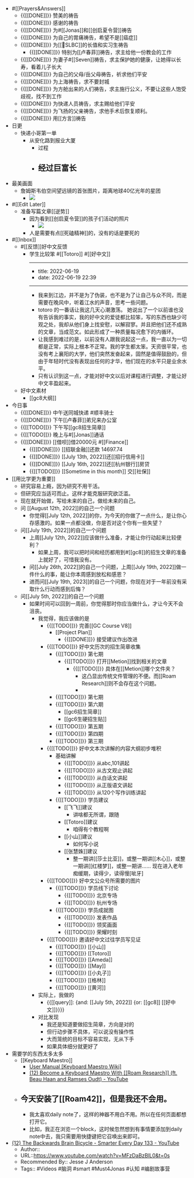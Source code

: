 - #[[Prayers&Answers]]
    - {{[[DONE]]}} 赞美的祷告
    - {{[[DONE]]}} 感谢的祷告
    - {{[[DONE]]}} 为#[[Jonas]]和[[创启夏令营]]祷告
    - {{[[DONE]]}} 为自己的胃痛祷告，希望不是[[癌症]]
    - {{[[DONE]]}} 为[[SLBC]]的长值和实习生祷告
        - {{[[DONE]]}} 特别为[[卢春菲]]祷告，求主给他一份教会的工作
    - {{[[DONE]]}} 为妻子#[[Seven]]祷告，求主保护她的健康，让她得以长寿，看着儿子长大
    - {{[[DONE]]}} 为自己的父母/岳父母祷告，祈求他们平安
    - {{[[DONE]]}} 为上海祷告，求不要封城
    - {{[[DONE]]}} 为方舱出来的人们祷告，求主施行公义，不要让这些人饱受歧视，找不到工作
    - {{[[DONE]]}} 为快递人员祷告，求主赐给他们平安
    - {{[[DONE]]}} 为飞扬的父亲祷告，求他手术后恢复顺利。
    - {{[[DONE]]}} 用[[方言]]祷告
- 日更
    - 快递小哥第一单
        - 从安化路到报业大厦
            - 过程
            - 经过巨富长
                - 
- 最美画面
    - 詹姆斯韦伯空间望远镜的首张图片，距离地球40亿光年的星团
        - ![](https://firebasestorage.googleapis.com/v0/b/firescript-577a2.appspot.com/o/imgs%2Fapp%2Fhaozhongwen%2FXkUdAs7zIH.jpg?alt=media&token=31125618-a227-4e13-823e-8302ab23cb7c)
- #[[Edit Later]]
    - 准备写篇文章[[逆势]]
        - 因为看到[[创启夏令营]]的孩子们活动的照片
            - ![](https://firebasestorage.googleapis.com/v0/b/firescript-577a2.appspot.com/o/imgs%2Fapp%2Fhaozhongwen%2FsRTkFBazOF.JPG?alt=media&token=3ce2ff0c-bd5e-48e4-a0bf-44d06a844ce0)
        - 人是需要有点[[死磕精神]]的，没有的话是要死的
- #[[Inbox]]
    - #[[反馈]]好中文反馈
        - 学生比较笨 #[[Totoro]] #[[好中文]]
            - --
            - title: 2022-06-19
            - date: 2022-06-19 22:39
            - --
            - 我来到江边，并不是为了伪装，也不是为了让自己与众不同，而是需要在晚风中，听着江水的声音，思考一些问题。
            - totoro 的一番话让我这几天心潮激荡。    她说出了一个以前谁也没有告诉我的事实，我的好中文的爱徒都比较笨，写的东西也缺少可观之处，我却从他们身上找安慰，以解寂寥。并且把他们还不成熟的文章，当成范文。如此形成了一种质量每况愈下的内循环。
            - 让我感到难过的是，以前没有人跟我说起这一点，我一直以为一切都是正常，实际上根本不正常。我的学生都太笨。天资很平常，也没有考上襄阳的大学，他们突然发奋起来，固然是值得鼓励的，但由于年轻时代没有表现出任何的才华，他们现在的水平只是业余水平。
            - 只有认识到这一点，才能对好中文以后对课程进行调整，才能让好中文丰盈起来。
    - 好中文素材
        - [[gc8大纲]]
- 今日事
    - {{[[DONE]]}} 中午送同城快递 #顺丰骑士
    - {{[[DONE]]}} 下午[[卢春菲]]弟兄来办公室
    - {{[[TODO]]}} 下午写[[gc8招生简章]]
    - {{[[TODO]]}} 晚上与#[[Jonas]]通话
    - {{[[DONE]]}} [[借呗]]借20000元 #[[Finance]]
        - {{[[DONE]]}} [[招联金融]]还款 14697.74
        - {{[[DONE]]}} [[July 13th, 2022]]还[[招行信用卡]]
        - {{[[DONE]]}} [[July 16th, 2022]]还[[杭州银行]]房贷
        - {{[[TODO]]}} [[Sometime in this month]] 交[[社保]]
- [[用比学更为重要]]
    - 研究容易上瘾，因为研究不用干活。
    - 但研究应当适可而止。这样才能克服研究欲泛滥。
    - 现在就开始做，写给未来的自己，做给未来的自己。
    - 问 [[August 12th, 2022]]的自己一个问题
        - 你觉得[[July 12th, 2022]]的你，为今天的你做了一点什么，是让你心存感激的。如果一点都没做，你是否对这个你有一些失望？
    - 问[[July 19th, 2022]]的自己一个问题
        - 上周[[July 12th, 2022]]应该做什么准备，才能让你行动起来比较便利？
            - 如果上周，我可以把时间和经历都用到#[[gc8]]的招生文章的准备上就好了，可惜我没有。
        - 问[[July 26th, 2022]]的自己一个问题，上周[[July 19th, 2022]]做一件什么的事，能让你本周感到放松和感恩？
        - 进而问[[July 19th, 2023]]的自己一个问题，你现在对于一年前没有采取什么行动而感到后悔？
    - 问[[July 5th, 2022]]的自己一个问题
        - 如果时间可以回到一周前，你觉得那时你应当做什么，才让今天不会沮丧。
            - 我觉得，我应该做的是
                - {{[[TODO]]}} 完善[[GC Course V8]]
                    - [[Project Plan]]
                        - {{[[DONE]]}} 接受建议作出改进 
                - {{[[TODO]]}} 好中文历次的招生简章收集
                    - {{[[TODO]]}} 第七期
                        - {{[[TODO]]}} 打开[[Metion]]找到相关的文章
                            - {{[[TODO]]}} 具体在[[Metion]]哪个文件夹？
                                - 这凸显出传统文件管理的不便。而[[Roam Research]]则不会存在这个问题。
                                - 
                    - {{[[TODO]]}} 第七期
                    - {{[[TODO]]}} 第六期
                        - [[gc6招生简章]]
                        - [[gc6生硬招生贴]]
                    - {{[[TODO]]}} 第五期
                    - {{[[TODO]]}} 第四期
                    - {{[[TODO]]}} 第三期
                - {{[[TODO]]}} 好中文本次讲解的内容大纲初步堆积
                    - 基础讲解
                        - {{[[TODO]]}} 从abc,101讲起
                        - {{[[TODO]]}} 从古文观止讲起
                        - {{[[TODO]]}} 从白话文讲起
                        - {{[[TODO]]}} 从正版语文讲起
                        - {{[[TODO]]}} 从120个写作训练讲起
                    - {{[[TODO]]}} 学员建议
                        - [[飞飞]]建议
                            - 讲啥都无所谓，跟随
                        - [[Totoro]]建议
                            - 咱得有个教程啊
                        - [[小山]]建议
                            - 如何写小说
                        - [[张慧姝]]建议
                            - 整一期讲[[莎士比亚]]，或整一期讲[[木心]]，或整一期讲[[红楼梦]]，或整一期讲...... 现在进入老年痴缓期，读得少，读得慢[呲牙]
                - {{[[TODO]]}} 好中文公众号所需要的图片
                    - {{[[TODO]]}} 学员线下讨论
                        - {{[[TODO]]}} 北京专场
                        - {{[[TODO]]}} 杭州专场
                    - {{[[TODO]]}} 学员成就图
                        - {{[[TODO]]}} 发表作品
                        - {{[[TODO]]}} 领奖画面
                        - {{[[TODO]]}} 荣耀时刻
                - {{[[TODO]]}} 邀请好中文过往学员写见证
                    - {{[[TODO]]}} [[小山]]
                    - {{[[TODO]]}} [[Totoro]]
                    - {{[[TODO]]}} [[Ameda]]
                    - {{[[TODO]]}} [[May]]
                    - {{[[TODO]]}} [[小丸子]]
                    - {{[[TODO]]}} [[格林]]
                    - {{[[TODO]]}} [[黄河]]
            - 实际上，我做的
                - {{[[query]]: {and: [[July 5th, 2022]] {or: [[gc8]] [[好中文]]}}}}
            - 对比发现
                - 我还是知道要做招生简章，方向是对的
                - 但行动步骤不具体，可以说没有操作性
                - 大而笼统的目标不容易实现，无从下手
                - 如果具体细分就更好了
- 需要学的东西太多太多
    - [[Keyboard Maestro]]
        - [User Manual [Keyboard Maestro Wiki]](https://wiki.keyboardmaestro.com/User_Manual)
        - [(12) Become a Keyboard Maestro With [[Roam Research]] (ft. Beau Haan and Ramses Oudt) - YouTube](https://www.youtube.com/watch?v=DJ4BA2Fj5NA)
    - 今天安装了[[Roam42]]，但是我还不会用。
        - 
        - 我太喜欢daily note了，这样的神器不用白不用。所以在任何页面都想打开它。
        - 比如，我正在浏览一个block，这时候忽然想到有事情要添加到daily note中去，我只需要用快捷键把它召唤出来即可。
- [(12) The Backwards Brain Bicycle - Smarter Every Day 133 - YouTube](https://www.youtube.com/watch?v=MFzDaBzBlL0&t=0s)
    - Author:: 
    - URL::https://www.youtube.com/watch?v=MFzDaBzBlL0&t=0s
    - Recommended By:: Jesse J Anderson
    - Tags:: #Videos #脑洞 #smart #Must4Jonas #认知 #编剧故事营 
